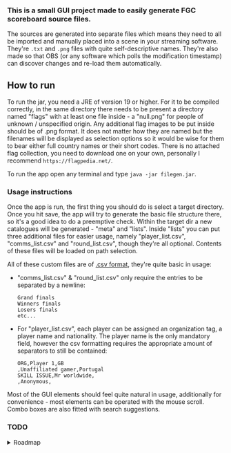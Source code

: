 ### This is a small GUI project made to easily generate FGC scoreboard source files.
The sources are generated into separate files which means they need to all be imported and manually placed into a scene in your streaming software. They're `.txt` and `.png` files with quite self-descriptive names.
They're also made so that OBS (or any software which polls the modification timestamp) can discover changes and re-load them automatically.

## How to run
To run the jar, you need a JRE of version 19 or higher. For it to be compiled correctly, in the same directory there needs to be present a directory named "flags" with at least one file inside - a "null.png" for people of unknown / unspecified origin. Any additional flag images to be put inside should be of .png format. It does not matter how they are named but the filenames will be displayed as selection options so it would be wise for them to bear either full country names or their short codes.
There is no attached flag collection, you need to download one on your own, personally I recommend `https://flagpedia.net/`.

To run the app open any terminal and type `java -jar filegen.jar`.

### Usage instructions
Once the app is run, the first thing you should do is select a target directory.
  Once you hit save, the app will try to generate the basic file structure there, so it's a good idea to do a preemptive check.
Within the target dir a new catalogues will be generated - "meta" and "lists". 
Inside "lists" you can put three additional files for easier usage, namely "player_list.csv", "comms_list.csv" and "round_list.csv", though they're all optional.
  Contents of these files will be loaded on path selection.

All of these custom files are of [.csv format](https://en.wikipedia.org/wiki/Comma-separated_values), they're quite basic in usage:
* "comms_list.csv" & "round_list.csv" only require the entries to be separated by a newline:
  ```
  Grand finals
  Winners finals
  Losers finals
  etc...
  ```
* For "player_list.csv", each player can be assigned an organization tag, a player name and nationality.
  The player name is the only mandatory field, however the csv formatting requires the appropriate amount of separators to still be contained:
  ```
  ORG,Player 1,GB
  ,Unaffiliated gamer,Portugal
  SKILL ISSUE,Mr worldwide,
  ,Anonymous, 
  ```

Most of the GUI elements should feel quite natural in usage, additionally for convenience - most elements can be operated with the mouse scroll.
Combo boxes are also fitted with search suggestions.



### TODO
<details>
<summary>Roadmap</summary>

Fixes/Next commit/Minor todo:
- [ ] V0.5
  - [ ] Challonge integration
  - [ ] All controls working
- [ ] V0.4
  - [ ] Merge and appropriate the websocket fork
  - [ ] Offer a basic, free html overlay
  - [ ] Offer a basic, free file-based obs overlay setup
- [ ] V0.3
  - [ ] add an "add player to list / save changes to player / add as new player" plus button on the controller
  - [ ] get rid of custom lists outside the app
    - [ ] Create appropriate scenes for each list edition
  - [ ] Rework metadata storage
    - [ ] DAO architecture
      - [ ] ini impl
      - [ ] db impl
    - [ ] selectable save format 
  - [ ] Rework output writer/formatter architecture to work with new meta storage
    - [ ] offer writer-formatter config detailing which field should be formatted, with selectable formatter per-writer & selectable output resource (input data is bundled into output resource) per-formatter, optional per-option setting?
    - [ ] split comms output
    - [ ] make comms amount arbitrary
    - [ ] get rid of [W] mark
    - [ ] get rid of host
    - [ ] get rid of emojis
  - [ ] Move null-flag & default flag collection to resource
    - [ ] collect basic pride flags
  - [x] Apply config settings
  ~~- [ ] Merge and appropriate the websocket fork~~ (moved to 0.4)
  - [x] Move P2 GF tag to the left
  - [x] Fix a bug where autcomplete clear on-save causes automated related-field load and loses changes
- [x] V0.2
  - [x] Sort (default) round opts
  - [x] Fix radio buttons sometimes not enabling on-load 
  - [x] Autocomplete
  - [x] AppConfig class
  - [x] Round names list
  - [x] Finish DataManager
  - [x] Fix scene toggle selection on scene change

</details>
